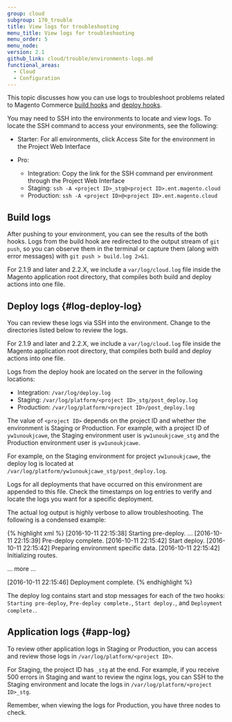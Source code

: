 ```yaml
---
group: cloud
subgroup: 170_trouble
title: View logs for troubleshooting
menu_title: View logs for troubleshooting
menu_order: 5
menu_node:
version: 2.1
github_link: cloud/trouble/environments-logs.md
functional_areas:
  - Cloud
  - Configuration
---
```


This topic discusses how you can use logs to troubleshoot problems related to Magento Commerce [build hooks]({{page.baseurl}}/cloud/reference/discover-deploy.html#cloud-deploy-over-phases-build) and [deploy hooks]({{page.baseurl}}/cloud/reference/discover-deploy.html#cloud-deploy-over-phases-hook).

You may need to SSH into the environments to locate and view logs. To locate the SSH command to access your environments, see the following:

* Starter: For all environments, click Access Site for the environment in the Project Web Interface
* Pro:

  * Integration: Copy the link for the SSH command per environment through the Project Web Interface
  *	Staging: `ssh -A <project ID>_stg@<project ID>.ent.magento.cloud`
  *	Production: `ssh -A <project ID>@<project ID>.ent.magento.cloud`

## Build logs
After pushing to your environment, you can see the results of the both hooks. Logs from the build hook are redirected to the output stream of `git push`, so you can observe them in the terminal or capture them (along with error messages) with `git push > build.log 2>&1`.

For 2.1.9 and later and 2.2.X, we include a `var/log/cloud.log` file inside the Magento application root directory, that compiles both build and deploy actions into one file.

## Deploy logs {#log-deploy-log}
You can review these logs via SSH into the environment. Change to the directories listed below to review the logs.

For 2.1.9 and later and 2.2.X, we include a `var/log/cloud.log` file inside the Magento application root directory, that compiles both build and deploy actions into one file.

Logs from the deploy hook are located on the server in the following locations:

*	Integration: `/var/log/deploy.log`
*	Staging: `/var/log/platform/<project ID>_stg/post_deploy.log`
*	Production: `/var/log/platform/<project ID>/post_deploy.log`

The value of `<project ID>` depends on the project ID and whether the environment is Staging or Production. For example, with a project ID of `yw1unoukjcawe`, the Staging environment user is `yw1unoukjcawe_stg` and the Production environment user is `yw1unoukjcawe`.

For example, on the Staging environment for project `yw1unoukjcawe`, the deploy log is located at `/var/log/platform/yw1unoukjcawe_stg/post_deploy.log`.

Logs for all deployments that have occurred on this environment are appended to this file. Check the timestamps on log entries to verify and locate the logs you want for a specific deployment.

The actual log output is highly verbose to allow troubleshooting. The following is a condensed example:

{% highlight xml %}
[2016-10-11 22:15:38] Starting pre-deploy.
...
[2016-10-11 22:15:39] Pre-deploy complete.
[2016-10-11 22:15:42] Start deploy.
[2016-10-11 22:15:42] Preparing environment specific data.
[2016-10-11 22:15:42] Initializing routes.

... more ...

[2016-10-11 22:15:46] Deployment complete.
{% endhighlight %}

The deploy log contains start and stop messages for each of the two hooks:
`Starting pre-deploy`, `Pre-deploy complete.`, `Start deploy.`, and `Deployment complete.`.

## Application logs {#app-log}
To review other application logs in Staging or Production, you can access and review those logs in `/var/log/platform/<project ID>`.

For Staging, the project ID has `_stg` at the end. For example, if you receive 500 errors in Staging and want to review the nginx logs, you can SSH to the Staging environment and locate the logs in `/var/log/platform/<project ID>_stg`.

Remember, when viewing the logs for Production, you have three nodes to check.
